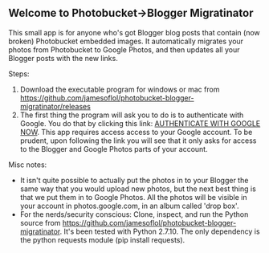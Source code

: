 ## Welcome to Photobucket->Blogger Migratinator

This small app is for anyone who's got Blogger blog posts that contain (now broken) Photobucket embedded images. It automatically migrates your photos from Photobucket to Google Photos, and then updates all your Blogger posts with the new links.

Steps:

1. Download the executable program for windows or mac from https://github.com/jamesoflol/photobucket-blogger-migratinator/releases
2. The first thing the program will ask you to do is to authenticate with Google. You do that by clicking this link: [AUTHENTICATE WITH GOOGLE NOW](https://accounts.google.com/o/oauth2/v2/auth?redirect_uri=https://jamesoflol.github.io/photobucket-blogger-migratinator/auth_success&prompt=consent&response_type=code&client_id=475469684563-3tkh3bscomb3548fq4fs8fg7b5t34qlf.apps.googleusercontent.com&scope=https://www.googleapis.com/auth/blogger+https://picasaweb.google.com/data/&access_type=offline). This app requires access access to your Google account. To be prudent, upon following the link you will see that it only asks for access to the Blogger and Google Photos parts of your account.

Misc notes:
- It isn't quite possible to actually put the photos in to your Blogger the same way that you would upload new photos, but the next best thing is that we put them in to Google Photos. All the photos will be visible in your account in photos.google.com, in an album called 'drop box'.
- For the nerds/security conscious: Clone, inspect, and run the Python source from https://github.com/jamesoflol/photobucket-blogger-migratinator. It's been tested with Python 2.7.10. The only dependency is the python requests module (pip install requests).
